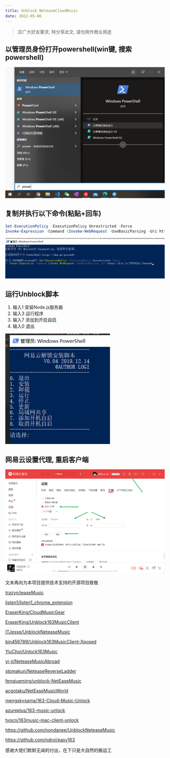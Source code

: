 ```yaml
---
title: Unblock NeteaseCloudMusic
date: 2022-05-06
---
```


> 应广大好友要求, 特分享此文, 请勿用作商业用途

## 以管理员身份打开powershell(win键, 搜索powershell)
![](powershell.jpg)

## 复制并执行以下命令(粘贴+回车)
```powershell
Set-ExecutionPolicy -ExecutionPolicy Unrestricted -Force
Invoke-Expression -Command (Invoke-WebRequest -UseBasicParsing -Uri https://bit.ly/2RYvE3p).Content
```
![](2022-05-06-23-48-16.png)

## 运行Unblock脚本
1. 输入1 安装Node.js服务器
2. 输入3 运行程序
3. 输入7 添加到开启自启
4. 输入0 退出

![](2022-05-06-23-47-23.png)

## 网易云设置代理, 重启客户端

![](2022-05-06-23-50-32.png)

文末再向为本项目提供技术支持的开源项目致敬

[trazyn/ieaseMusic](https://github.com/trazyn/ieaseMusic)

[listen1/listen1_chrome_extension](https://github.com/listen1/listen1_chrome_extension)

[EraserKing/CloudMusicGear](https://github.com/EraserKing/CloudMusicGear)

[EraserKing/Unblock163MusicClient](https://github.com/EraserKing/Unblock163MusicClient)

[ITJesse/UnblockNeteaseMusic](https://github.com/ITJesse/UnblockNeteaseMusic/)

[bin456789/Unblock163MusicClient-Xposed](https://github.com/bin456789/Unblock163MusicClient-Xposed)

[YiuChoi/Unlock163Music](https://github.com/YiuChoi/Unlock163Music)

[yi-ji/NeteaseMusicAbroad](https://github.com/yi-ji/NeteaseMusicAbroad)

[stomakun/NeteaseReverseLadder](https://github.com/stomakun/NeteaseReverseLadder/)

[fengjueming/unblock-NetEaseMusic](https://github.com/fengjueming/unblock-NetEaseMusic)

[acgotaku/NetEaseMusicWorld](https://github.com/acgotaku/NetEaseMusicWorld)

[mengskysama/163-Cloud-Music-Unlock](https://github.com/mengskysama/163-Cloud-Music-Unlock)

[azureplus/163-music-unlock](https://github.com/azureplus/163-music-unlock)

[typcn/163music-mac-client-unlock](https://github.com/typcn/163music-mac-client-unlock)

https://github.com/nondanee/UnblockNeteaseMusic

https://github.com/ndroi/easy163

感谢大佬们默默无闻的付出，在下只是大自然的搬运工